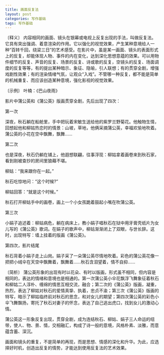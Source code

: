 ```yaml
---
title: 画面反复法
layout: post
categories: 写作基础
tags: 写作基础
---
```


〔释义〕 内容相同的画面、镜头在银幕或电视上反复出现的手法，叫做反复法。它具有突出强调、着意渲染的作用。它以强化的视觉效果，产生某种意境给人一种“百转千回，绕梁三日”的艺术感受。在影片中，虽是某一画面、镜头的表面形式上的反复，却能体现人物、事件的内在变化，达到深化思想意蕴的效果。可以用物件细节的反复、声音的反复、场景的反复、诗或歌的反复，空镜头的反复、场面调度的反复等等，有的提出某种暗示、象征、隐喻，引人联想；有的贯穿全剧，增强戏剧性效果；有的渲染情绪气氛，让观众“入戏”。不管哪一种反复，都不能是简单的机械重复、而应该创造某种意境，强化影视的视觉效果。

〔示例〕 叶楠：《巴山夜雨》

影片中蒲公英和《蒲公英》版画贯穿全剧，先后出现了四次：

第一次

深夜，秋石躺在船舱里，手中把玩着宋敏生送给他的紫罗兰野菊花。他触物生情，回想起他和柳姑热恋时的情景：山坡，草地，他俩采摘蒲公英，幸福欢愉地吹着。蒲公英的小花在空中飘舞，飘舞……

第二次

也是深夜，秋石仍躺在铺上，他遐想联翩，往事浮现：柳姑拿着画卷来到秋石家，看到刚被查抄的房间里狼藉不堪。

柳姑：“我来跟你在一起。”

秋石吃惊地问：“这个时候?”

柳姑回答：“就是这个时候。”

秋石打开柳姑手中的画卷，画上一个小女孩跪着鼓起小嘴在吹蒲公英。

第三次

小娟子追述着：柳姑病危，躺在病床上，教小娟子唱秋石在狱中用牙膏壳纸片为女儿写的《蒲公英》歌词。在娟子的歌声中，柳姑渐渐闭上了双眼，与世长辞。这时，出现特写：墙上挂着的版画《蒲公英》。

第四次，影片结尾

秋石背着小娟子走上山岗。娟子采了一朵蒲公英尽情地吹着。彩色的蒲公英花像一把把小绒伞在天空中飘舞着，飘舞着……秋石含泪望着，情不自抑……

〔简析〕 蒲公英形象的出现有时以花朵、有时以版画，形式虽不相同，但内容是相同的，表达的情绪和意境也是相通的。第一次蒲公英小伞花飘浮飞舞象征着秋石和柳姑二人淳朴、缠绵的情思互相交流，融合；第二次的《蒲公英》版画，凝重，热烈，表达了柳姑对秋石的爱情真挚、执着，忠贞不渝；第三次《蒲公英》版画的特写，暗示了柳姑临终前对秋石的思念，和对女儿的期望；第四次蒲公英的彩色小伞飞舞飘扬，寄托了秋石对妻子的怀念，表达了自己逃出虎口，找到女儿的激动心情。

蒲公英这一形象反复出现，贯穿全剧，成为连结秋石、柳姑、娟子三人命运的纽带，使人、物、景、情，交相融汇，构成了诗一般的意境，风格朴素、淡雅，而意蕴含蓄、深沉。

画面和镜头的重复，不是简单的再现，而是思想、情感的深化和升华。为此，应选择好时机，创造出反复的情势，才能达到使用反复法的艺术效果。 